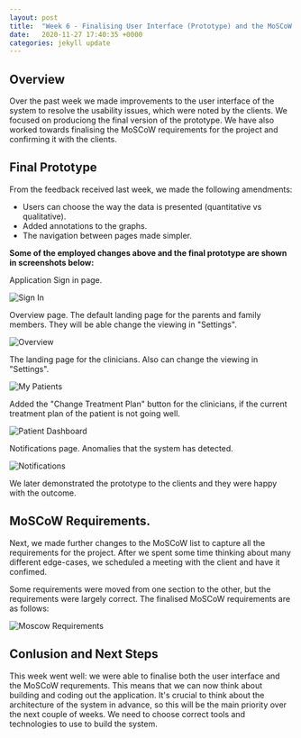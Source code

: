 ```yaml
---
layout: post
title:  "Week 6 - Finalising User Interface (Prototype) and the MoSCoW Requirements."
date:   2020-11-27 17:40:35 +0000
categories: jekyll update
---
```


## Overview

Over the past week we made improvements to the user interface of the system to resolve the usability issues, which were noted by the clients. We focused on produciong the final version of the prototype. We have also worked towards finalising the MoSCoW requirements for the project and confirming it with the clients.


## Final Prototype

From the feedback received last week, we made the following amendments:
- Users can choose the way the data is presented (quantitative vs qualitative).
- Added annotations to the graphs.
- The navigation between pages made simpler.


**Some of the employed changes above and the final prototype are shown in screenshots below:**

Application Sign in page.

![Sign In](/Dev-Blog/assets/week6/sign_in.png)


Overview page. The default landing page for the parents and family members. They will be able change the viewing in "Settings".

![Overview](/Dev-Blog/assets/week6/overview.png)


The landing page for the clinicians. Also can change the viewing in "Settings".

![My Patients](/Dev-Blog/assets/week6/my_patients.png)


Added the "Change Treatment Plan" button for the clinicians, if the current treatment plan of the patient is not going well.

![Patient Dashboard](/Dev-Blog/assets/week6/patient_dashboard.png)


Notifications page. Anomalies that the system has detected.

![Notifications](/Dev-Blog/assets/week6/notifications.png)


We later demonstrated the prototype to the clients and they were happy with the outcome.


## MoSCoW Requirements.

Next, we made further changes to the MoSCoW list to capture all the requirements for the project. After we spent some time thinking about many different edge-cases, we scheduled a meeting with the client and have it confimed.

Some requirements were moved from one section to the other, but the requirements were largely correct. The finalised MoSCoW requirements are as follows:

![Moscow Requirements](/Dev-Blog/assets/week6/moscow.png)


## Conlusion and Next Steps

This week went well: we were able to finalise both the user interface and the MoSCoW requrements. This means that we can now think about building and coding out the application. It's crucial to think about the architecture of the system in advance, so this will be the main priority over the next couple of weeks. We need to choose correct tools and technologies to use to build the system.
